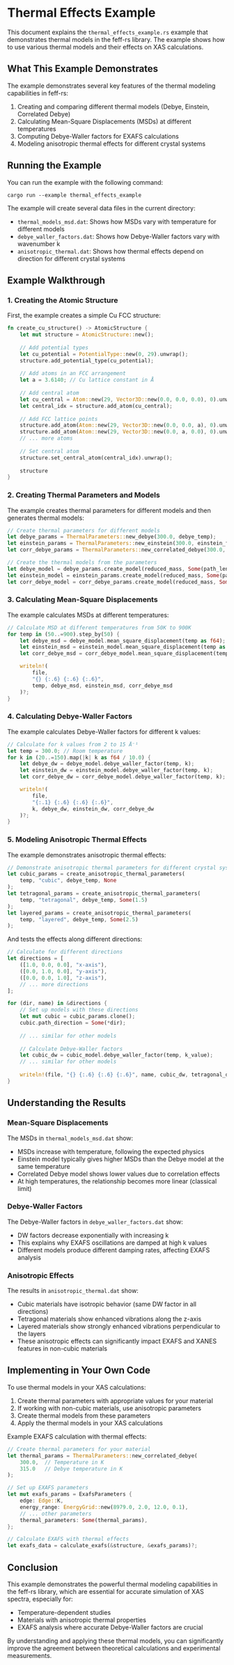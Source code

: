# Thermal Effects Example

This document explains the `thermal_effects_example.rs` example that demonstrates thermal models in the feff-rs library. The example shows how to use various thermal models and their effects on XAS calculations.

## What This Example Demonstrates

The example demonstrates several key features of the thermal modeling capabilities in feff-rs:

1. Creating and comparing different thermal models (Debye, Einstein, Correlated Debye)
2. Calculating Mean-Square Displacements (MSDs) at different temperatures
3. Computing Debye-Waller factors for EXAFS calculations
4. Modeling anisotropic thermal effects for different crystal systems

## Running the Example

You can run the example with the following command:

```
cargo run --example thermal_effects_example
```

The example will create several data files in the current directory:

- `thermal_models_msd.dat`: Shows how MSDs vary with temperature for different models
- `debye_waller_factors.dat`: Shows how Debye-Waller factors vary with wavenumber k
- `anisotropic_thermal.dat`: Shows how thermal effects depend on direction for different crystal systems

## Example Walkthrough

### 1. Creating the Atomic Structure

First, the example creates a simple Cu FCC structure:

```rust
fn create_cu_structure() -> AtomicStructure {
    let mut structure = AtomicStructure::new();
    
    // Add potential types
    let cu_potential = PotentialType::new(0, 29).unwrap();
    structure.add_potential_type(cu_potential);
    
    // Add atoms in an FCC arrangement
    let a = 3.6140; // Cu lattice constant in Å
    
    // Add central atom
    let cu_central = Atom::new(29, Vector3D::new(0.0, 0.0, 0.0), 0).unwrap();
    let central_idx = structure.add_atom(cu_central);
    
    // Add FCC lattice points
    structure.add_atom(Atom::new(29, Vector3D::new(0.0, 0.0, a), 0).unwrap());
    structure.add_atom(Atom::new(29, Vector3D::new(0.0, a, 0.0), 0).unwrap());
    // ... more atoms
    
    // Set central atom
    structure.set_central_atom(central_idx).unwrap();
    
    structure
}
```

### 2. Creating Thermal Parameters and Models

The example creates thermal parameters for different models and then generates thermal models:

```rust
// Create thermal parameters for different models
let debye_params = ThermalParameters::new_debye(300.0, debye_temp);
let einstein_params = ThermalParameters::new_einstein(300.0, einstein_freq);
let corr_debye_params = ThermalParameters::new_correlated_debye(300.0, debye_temp);

// Create the thermal models from the parameters
let debye_model = debye_params.create_model(reduced_mass, Some(path_length));
let einstein_model = einstein_params.create_model(reduced_mass, Some(path_length));
let corr_debye_model = corr_debye_params.create_model(reduced_mass, Some(path_length));
```

### 3. Calculating Mean-Square Displacements

The example calculates MSDs at different temperatures:

```rust
// Calculate MSD at different temperatures from 50K to 900K
for temp in (50..=900).step_by(50) {
    let debye_msd = debye_model.mean_square_displacement(temp as f64);
    let einstein_msd = einstein_model.mean_square_displacement(temp as f64);
    let corr_debye_msd = corr_debye_model.mean_square_displacement(temp as f64);

    writeln!(
        file,
        "{} {:.6} {:.6} {:.6}",
        temp, debye_msd, einstein_msd, corr_debye_msd
    )?;
}
```

### 4. Calculating Debye-Waller Factors

The example calculates Debye-Waller factors for different k values:

```rust
// Calculate for k values from 2 to 15 Å⁻¹
let temp = 300.0; // Room temperature
for k in (20..=150).map(|k| k as f64 / 10.0) {
    let debye_dw = debye_model.debye_waller_factor(temp, k);
    let einstein_dw = einstein_model.debye_waller_factor(temp, k);
    let corr_debye_dw = corr_debye_model.debye_waller_factor(temp, k);

    writeln!(
        file,
        "{:.1} {:.6} {:.6} {:.6}",
        k, debye_dw, einstein_dw, corr_debye_dw
    )?;
}
```

### 5. Modeling Anisotropic Thermal Effects

The example demonstrates anisotropic thermal effects:

```rust
// Demonstrate anisotropic thermal parameters for different crystal systems
let cubic_params = create_anisotropic_thermal_parameters(
    temp, "cubic", debye_temp, None
);
let tetragonal_params = create_anisotropic_thermal_parameters(
    temp, "tetragonal", debye_temp, Some(1.5)
);
let layered_params = create_anisotropic_thermal_parameters(
    temp, "layered", debye_temp, Some(2.5)
);
```

And tests the effects along different directions:

```rust
// Calculate for different directions
let directions = [
    ([1.0, 0.0, 0.0], "x-axis"),
    ([0.0, 1.0, 0.0], "y-axis"),
    ([0.0, 0.0, 1.0], "z-axis"),
    // ... more directions
];

for (dir, name) in &directions {
    // Set up models with these directions
    let mut cubic = cubic_params.clone();
    cubic.path_direction = Some(*dir);
    
    // ... similar for other models
    
    // Calculate Debye-Waller factors
    let cubic_dw = cubic_model.debye_waller_factor(temp, k_value);
    // ... similar for other models
    
    writeln!(file, "{} {:.6} {:.6} {:.6}", name, cubic_dw, tetragonal_dw, layered_dw)?;
}
```

## Understanding the Results

### Mean-Square Displacements

The MSDs in `thermal_models_msd.dat` show:

- MSDs increase with temperature, following the expected physics
- Einstein model typically gives higher MSDs than the Debye model at the same temperature
- Correlated Debye model shows lower values due to correlation effects
- At high temperatures, the relationship becomes more linear (classical limit)

### Debye-Waller Factors

The Debye-Waller factors in `debye_waller_factors.dat` show:

- DW factors decrease exponentially with increasing k
- This explains why EXAFS oscillations are damped at high k values
- Different models produce different damping rates, affecting EXAFS analysis

### Anisotropic Effects

The results in `anisotropic_thermal.dat` show:

- Cubic materials have isotropic behavior (same DW factor in all directions)
- Tetragonal materials show enhanced vibrations along the z-axis
- Layered materials show strongly enhanced vibrations perpendicular to the layers
- These anisotropic effects can significantly impact EXAFS and XANES features in non-cubic materials

## Implementing in Your Own Code

To use thermal models in your XAS calculations:

1. Create thermal parameters with appropriate values for your material
2. If working with non-cubic materials, use anisotropic parameters
3. Create thermal models from these parameters
4. Apply the thermal models in your XAS calculations

Example EXAFS calculation with thermal effects:

```rust
// Create thermal parameters for your material
let thermal_params = ThermalParameters::new_correlated_debye(
    300.0,  // Temperature in K
    315.0   // Debye temperature in K
);

// Set up EXAFS parameters
let mut exafs_params = ExafsParameters {
    edge: Edge::K,
    energy_range: EnergyGrid::new(8979.0, 2.0, 12.0, 0.1),
    // ... other parameters
    thermal_parameters: Some(thermal_params),
};

// Calculate EXAFS with thermal effects
let exafs_data = calculate_exafs(&structure, &exafs_params)?;
```

## Conclusion

This example demonstrates the powerful thermal modeling capabilities in the feff-rs library, which are essential for accurate simulation of XAS spectra, especially for:

- Temperature-dependent studies
- Materials with anisotropic thermal properties
- EXAFS analysis where accurate Debye-Waller factors are crucial

By understanding and applying these thermal models, you can significantly improve the agreement between theoretical calculations and experimental measurements.